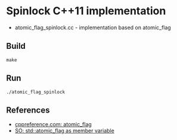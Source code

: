 Spinlock C++11 implementation
=============================

 * atomic_flag_spinlock.cc - implementation based on atomic_flag

## Build

```
make
```

## Run

```
./atomic_flag_spinlock
```

## References

 * [cppreference.com: atomic_flag](http://en.cppreference.com/w/cpp/atomic/atomic_flag)
 * [SO: std::atomic_flag as member variable](http://stackoverflow.com/a/24438336/1771845)
